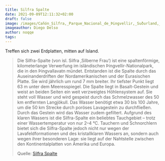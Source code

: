 ```yaml
---
title: Silfra Spalte
date: 2021-09-09T12:11:32+02:00
draft: false
image: /images/Cañón_Silfra,_Parque_Nacional_de_Þingvellir,_Suðurland,_Islandia,_2014-08-16,_DD_055.JPG
imageauthor: Diego Delso
author: noqqe
tags:
---
```


Treffen sich zwei Erdplatten, mitten auf Island.


> Die Silfra-Spalte (von isl. Silfra ‚Silberne Frau‘) ist eine spaltenförmige,
> kilometerlange Verwerfung im isländischen Þingvellir-Nationalpark, die in den
> Þingvallavatn mündet. Entstanden ist die Spalte durch das Auseinanderdriften
> der Nordamerikanischen und der Eurasischen Platte. Sie wird jährlich um rund 7
> mm breiter. Ihr tiefster Punkt liegt 63 m unter dem Meeresspiegel. Die Spalte
> liegt in Basalt-Gestein und weist an beiden Seiten ein weit verzweigtes
> Höhlensystem auf. Sie steht voll Wasser und wird gespeist durch das
> Schmelzwasser des 50 km entfernten Langjökull. Das Wasser benötigt etwa 30 bis
> 100 Jahre, um die 50 km Strecke durch poröses Lavagestein zu durchfließen.
> Durch das Gestein wird das Wasser zudem gefiltert.  Aufgrund des klaren
> Wassers ist die Silfra-Spalte ein beliebtes Tauchgebiet – trotz einer
> Wassertemperatur von nur 2–4 °C. Tauchern und Schnorchlern bietet sich die
> Silfra-Spalte jedoch nicht nur wegen der Lavafeldformationen und des
> kristallklaren Wassers an, sondern auch wegen ihrer besonderen Lage: sie liegt
> auf der Nahtstelle zwischen den Kontinentalplatten von Amerika und Europa.
>
> Quelle: [Silfra Spalte](https://de.wikipedia.org/wiki/Silfra-Spalte)
